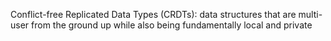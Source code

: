Conflict-free Replicated Data Types (CRDTs): data structures that are multi-user from the ground up while also being fundamentally local and private
